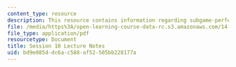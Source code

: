 ```yaml
---
content_type: resource
description: This resource contains information regarding subgame-perfect nash equilibrium.
file: /media/https%3A/open-learning-course-data-rc.s3.amazonaws.com/14-12-economic-applications-of-game-theory-fall-2012/bd9e085ddc6ac588af52505bb228177a_MIT14_12F12_chapter10.pdf
file_type: application/pdf
resourcetype: Document
title: Session 10 Lecture Notes
uid: bd9e085d-dc6a-c588-af52-505bb228177a
---
```

